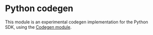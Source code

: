 # Python codegen

This module is an experimental codegen implementation for the Python SDK,
using the [Codegen module](../codegen).
